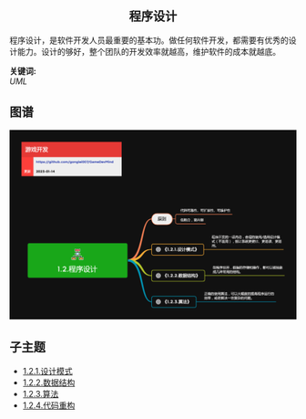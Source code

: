 <h2 align="center">程序设计</h2>
<p>
程序设计，是软件开发人员最重要的基本功。做任何软件开发，都需要有优秀的设计能力。设计的够好，整个团队的开发效率就越高，维护软件的成本就越底。
</p>

**关键词:**<br/>
*UML*

## 图谱
![图片加载中...](../../exports/1.2.程序设计.png?raw=true)

## 子主题
* [1.2.1.设计模式](1.2.1.设计模式.md)
* [1.2.2.数据结构](1.2.2.数据结构.md)
* [1.2.3.算法](1.2.3.算法.md)
* [1.2.4.代码重构](1.2.4.代码重构.md)
